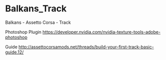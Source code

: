 # Balkans_Track
Balkans - Assetto Corsa - Track

Photoshop Plugin
  https://developer.nvidia.com/nvidia-texture-tools-adobe-photoshop

Guide
  http://assettocorsamods.net/threads/build-your-first-track-basic-guide.12/
